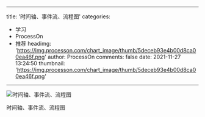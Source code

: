 
---
title: '时间轴、事件流、流程图'
categories: 
 - 学习
 - ProcessOn
 - 推荐
headimg: 'https://img.processon.com/chart_image/thumb/5deceb93e4b00d8ca00ea46f.png'
author: ProcessOn
comments: false
date: 2021-11-27 13:24:50
thumbnail: 'https://img.processon.com/chart_image/thumb/5deceb93e4b00d8ca00ea46f.png'
---

<div>   
<img class="thumb" alt="时间轴、事件流、流程图" src="https://img.processon.com/chart_image/thumb/5deceb93e4b00d8ca00ea46f.png" referrerpolicy="no-referrer">
<p>时间轴、事件流、流程图</p>  
</div>
            